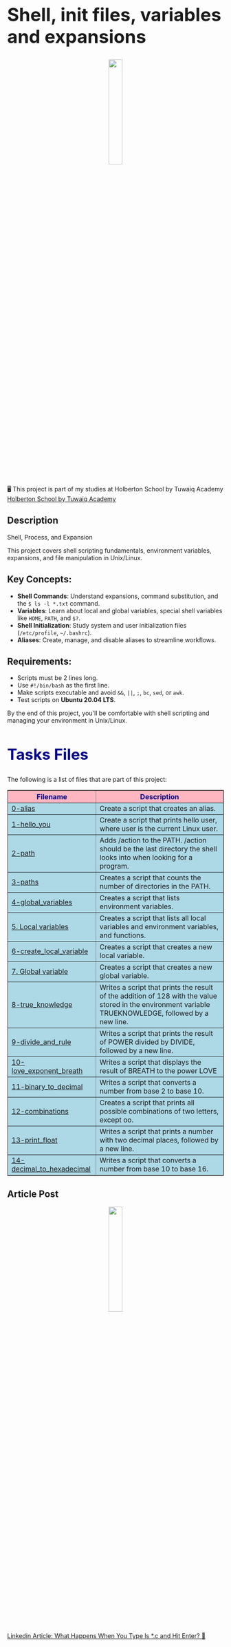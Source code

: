 <h1 style="font-size: 3em; "> Shell, init files, variables and expansions</h1>
<p align="center"> <img src="https://media.giphy.com/media/AbDb2PniluFwY/giphy.gif" width="25%" /> </p>
🖥️ This project is part of my studies at Holberton School by Tuwaiq Academy <td><a href="https://tuwaiq.edu.sa/holberton">Holberton School by Tuwaiq Academy</a></td>

<h2>Description</h2>
<p> Shell, Process, and Expansion

This project covers shell scripting fundamentals, environment variables, expansions, and file manipulation in Unix/Linux.

## Key Concepts:

- **Shell Commands**: Understand expansions, command substitution, and the `$ ls -l *.txt` command.
- **Variables**: Learn about local and global variables, special shell variables like `HOME`, `PATH`, and `$?`.
- **Shell Initialization**: Study system and user initialization files (`/etc/profile`, `~/.bashrc`).
- **Aliases**: Create, manage, and disable aliases to streamline workflows.

## Requirements:

- Scripts must be 2 lines long.
- Use `#!/bin/bash` as the first line.
- Make scripts executable and avoid `&&`, `||`, `;`, `bc`, `sed`, or `awk`.
- Test scripts on **Ubuntu 20.04 LTS**.

By the end of this project, you'll be comfortable with shell scripting and managing your environment in Unix/Linux.
</p>


<h2 style="font-size: 2.5em; color: darkblue;">Tasks Files</h2>
<p>The following is a list of files that are part of this project:</p>

<table border="1" style="border-collapse: collapse; width: 100%;">
  <thead style="background-color: #FFB6C1; color: darkblue;">
    <tr>
      <th><strong>Filename</strong></th>
      <th><strong>Description</strong></th>
    </tr>
  </thead>
  <tbody style="background-color: #ADD8E6;">
    <tr>
      <td><a href="https://github.com/Hessafa/holbertonschool-shell/blob/main/init_files_variables_and_expansions/0-alias">0-alias</a></td>
      <td>Create a script that creates an alias.</td>
    </tr>
    <tr>
      <td><a href="https://github.com/Hessafa/holbertonschool-shell/blob/main/init_files_variables_and_expansions/1-hello_you">1-hello_you</a></td>
      <td>Create a script that prints hello user, where user is the current Linux user.</td>
    </tr>
    <tr>
      <td><a href="https://github.com/Hessafa/holbertonschool-shell/blob/main/init_files_variables_and_expansions/2-path">2-path</a></td>
      <td>Adds /action to the PATH. /action should be the last directory the shell looks into when looking for a program.</td>
    </tr>
    <tr>
      <td><a href="https://github.com/Hessafa/holbertonschool-shell/blob/main/init_files_variables_and_expansions/3-paths">3-paths</a></td>
      <td>Creates a script that counts the number of directories in the PATH.</td>
    </tr>
     <tr>
      <td><a href="https://github.com/Hessafa/holbertonschool-shell/blob/main/init_files_variables_and_expansions/4-global_variables">4-global_variables</a></td>
      <td>Creates a script that lists environment variables.</td>
    </tr>
   <tr>
      <td><a href="https://github.com/Hessafa/holbertonschool-shell/blob/main/init_files_variables_and_expansions/5-local_variables">5. Local variables</a></td>
      <td>Creates a script that lists all local variables and environment variables, and functions.</td>
    </tr>
    <tr>
      <td><a href="https://github.com/Hessafa/holbertonschool-shell/blob/main/init_files_variables_and_expansions/6-create_local_variable">6-create_local_variable</a></td>
      <td>Creates a script that creates a new local variable.</td>
    </tr>
    <tr>
      <td><a href="https://github.com/Hessafa/holbertonschool-shell/blob/main/init_files_variables_and_expansions/7-create_global_variable">7. Global variable</a></td>
      <td>Creates a script that creates a new global variable.</td>
    </tr>
    <tr>
      <td><a href="https://github.com/Hessafa/holbertonschool-shell/blob/main/init_files_variables_and_expansions/8-true_knowledge">8-true_knowledge</a></td>
      <td>Writes a script that prints the result of the addition of 128 with the value stored in the environment variable TRUEKNOWLEDGE, followed by a new line.</td>
    </tr>
     <tr>
      <td><a href="https://github.com/Hessafa/holbertonschool-shell/blob/main/init_files_variables_and_expansions/9-divide_and_rule">9-divide_and_rule</a></td>
      <td>Writes a script that prints the result of POWER divided by DIVIDE, followed by a new line.</td>
    </tr>
      <tr>
      <td><a href="https://github.com/Hessafa/holbertonschool-shell/blob/main/init_files_variables_and_expansions/10-love_exponent_breath">10-love_exponent_breath</a></td>
      <td>Writes a script that displays the result of BREATH to the power LOVE</td>
    </tr>
     <tr>
      <td><a href="https://github.com/Hessafa/holbertonschool-shell/blob/main/init_files_variables_and_expansions/11-binary_to_decimal">11-binary_to_decimal</a></td>
      <td>Writes a script that converts a number from base 2 to base 10.</td>
    </tr>
     <tr>
      <td><a href="https://github.com/Hessafa/holbertonschool-shell/blob/main/init_files_variables_and_expansions/12-combinations">12-combinations</a></td>
      <td>Creates a script that prints all possible combinations of two letters, except oo.</td>
    </tr>
    <tr>
      <td><a href="https://github.com/Hessafa/holbertonschool-shell/blob/main/init_files_variables_and_expansions/13-print_float">13-print_float</a></td>
      <td>Writes a script that prints a number with two decimal places, followed by a new line.</td>
    </tr>
     <tr>
      <td><a href="https://github.com/Hessafa/holbertonschool-shell/blob/main/init_files_variables_and_expansions/14-decimal_to_hexadecimal">14-decimal_to_hexadecimal</a></td>
      <td>Writes a script that converts a number from base 10 to base 16.</td>
    </tr>
  </tbody>
</table>




<h2>Article Post</h2>
<p style="text-align: center;">
  <a href="https://www.linkedin.com/pulse/what-happens-when-you-type-ls-c-hit-enter-hessah-alotaysh-un0be/" target="_blank">
    <img src="https://media3.giphy.com/media/v1.Y2lkPTc5MGI3NjExdGUwbXV0c2lpdDN6NWxjZ2pxamx0NmlodDIwb3ZvYTBmYm5pNDV1NCZlcD12MV9pbnRlcm5hbF9naWZfYnlfaWQmY3Q9Zw/34V1UW9TIPolunWE40/giphy.gif" style="display: block; margin: 0 auto;" width="25%" height="25%" />
  </a>
</p>

  [Linkedin Article: What Happens When You Type ls *.c and Hit Enter? 🤔](https://www.linkedin.com/pulse/what-happens-when-you-type-ls-c-hit-enter-hessah-alotaysh-un0be/)
